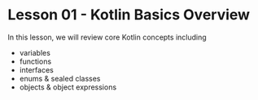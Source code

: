 # Lesson 01 - Kotlin Basics Overview

In this lesson, we will review core Kotlin concepts including
- variables
- functions
- interfaces
- enums & sealed classes
- objects & object expressions